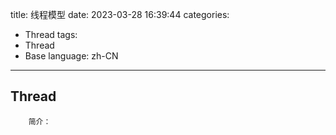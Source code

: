 title: 线程模型
date: 2023-03-28 16:39:44
categories:
- Thread
tags:
- Thread
- Base
language: zh-CN
---

## Thread
```text
    简介：
    
```

 